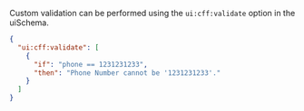 Custom validation can be performed using the `ui:cff:validate` option in the uiSchema.

```json
{
  "ui:cff:validate": [
    {
      "if": "phone == 1231231233",
      "then": "Phone Number cannot be '1231231233'."
    }
  ]
}
```